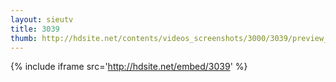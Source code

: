 ```yaml
---
layout: sieutv
title: 3039
thumb: http://hdsite.net/contents/videos_screenshots/3000/3039/preview_360p.mp4.jpg
---
```

{% include iframe src='http://hdsite.net/embed/3039' %}
 
